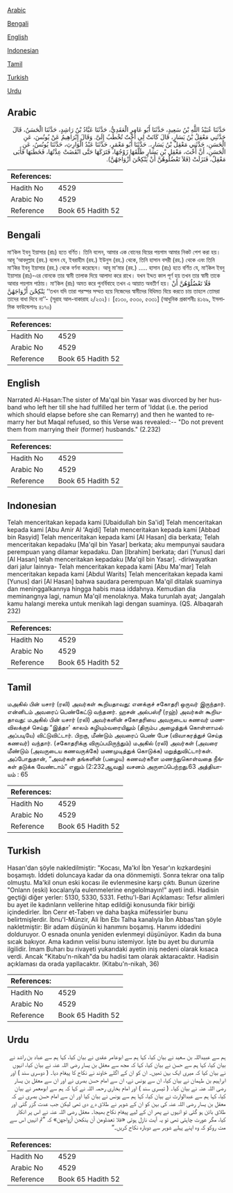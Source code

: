 [Arabic](#arabic)

[Bengali](#bengali)

[English](#english)

[Indonesian](#indonesian)

[Tamil](#tamil)

[Turkish](#turkish)

[Urdu](#urdu)

## Arabic


<div dir="rtl" lang="ar" style={{fontSize:'larger',backgroundColor:'#f8f9fa',padding:20}}>
حَدَّثَنَا عُبَيْدُ اللَّهِ بْنُ سَعِيدٍ، حَدَّثَنَا أَبُو عَامِرٍ الْعَقَدِيُّ، حَدَّثَنَا عَبَّادُ بْنُ رَاشِدٍ، حَدَّثَنَا الْحَسَنُ، قَالَ حَدَّثَنِي مَعْقِلُ بْنُ يَسَارٍ، قَالَ كَانَتْ لِي أُخْتٌ تُخْطَبُ إِلَىَّ‏.‏ وَقَالَ إِبْرَاهِيمُ عَنْ يُونُسَ، عَنِ الْحَسَنِ، حَدَّثَنِي مَعْقِلُ بْنُ يَسَارٍ،‏.‏ حَدَّثَنَا أَبُو مَعْمَرٍ، حَدَّثَنَا عَبْدُ الْوَارِثِ، حَدَّثَنَا يُونُسُ، عَنِ الْحَسَنِ، أَنَّ أُخْتَ، مَعْقِلِ بْنِ يَسَارٍ طَلَّقَهَا زَوْجُهَا، فَتَرَكَهَا حَتَّى انْقَضَتْ عِدَّتُهَا، فَخَطَبَهَا فَأَبَى مَعْقِلٌ، فَنَزَلَتْ ‏(‏فَلاَ تَعْضُلُوهُنَّ أَنْ يَنْكِحْنَ أَزْوَاجَهُنَّ‏)‏‏.‏
</div>
<div style={{backgroundColor:'#f8f9fa',padding:20, marginBottom: 10}}><table> <thead> <tr> <th>References:</th> <th></th> </tr> </thead> <tbody><tr><td>Hadith No</td><td>4529</td></tr><tr><td>Arabic No</td><td>4529</td></tr><tr><td>Reference</td><td>Book 65 Hadith 52</td></tr></tbody></table></div>

## Bengali


<div dir="ltr" lang="bn" style={{fontSize:'larger',backgroundColor:'#f8f9fa',padding:20}}>
মা‘কিল ইবনু ইয়াসার (রাঃ) হতে বর্ণিত। তিনি বলেন, আমার এক বোনের বিয়ের পয়গাম আমার নিকট পেশ করা হয়। আবূ ‘আবদুল্লাহ (রহ.) বলেন যে, ইবরাহীম (রহ.) ইউনুস (রহ.) থেকে, তিনি হাসান বসরী (রহ.) থেকে এবং তিনি মা‘কির ইবনু ইয়াসার (রহ.) থেকে বর্ণনা করেছেন। আবূ মা‘মার (রহ.) ..... হাসান (রাঃ) হতে বর্ণিত যে, মা‘কিল ইবনু ইয়াসার (রাঃ)-এর বোনকে তার স্বামী তালাক দিয়ে আলাদা করে রাখে। যখন ইদ্দত কাল পূর্ণ হয় তখন তার স্বামী তাকে আবার পয়গাম পাঠায়। মা‘কিল (রাঃ) অমত করে পুনর্বিবাহে তখন এ আয়াত অবতীর্ণ হয়। فَلَا تَعْضُلُوْهُنَّ أَنْ يَنْكِحْنَ أَزْوَاجَهُنَّ ‘‘তখন যদি তারা পরস্পর সম্মত হয়ে নিজেদের স্বামীদের বিধিমত বিয়ে করতে চায় তাহলে তোমরা তাদের বাধা দিবে না’’- (সূরাহ আল-বাকারাহ ২/২৩২)। [৫১৩০, ৫৩৩০, ৫৩৩১] (আধুনিক প্রকাশনীঃ ৪১৬৯, ইসলামিক ফাউন্ডেশনঃ ৪১৭০)
</div>
<div style={{backgroundColor:'#f8f9fa',padding:20, marginBottom: 10}}><table> <thead> <tr> <th>References:</th> <th></th> </tr> </thead> <tbody><tr><td>Hadith No</td><td>4529</td></tr><tr><td>Arabic No</td><td>4529</td></tr><tr><td>Reference</td><td>Book 65 Hadith 52</td></tr></tbody></table></div>

## English


<div dir="ltr" lang="en" style={{fontSize:'larger',backgroundColor:'#f8f9fa',padding:20}}>
Narrated Al-Hasan:The sister of Ma'qal bin Yasar was divorced by her husband who left her till she had fulfilled her term of 'Iddat (i.e. the period which should elapse before she can Remarry) and then he wanted to remarry her but Maqal refused, so this Verse was revealed:-- "Do not prevent them from marrying their (former) husbands." (2.232)
</div>
<div style={{backgroundColor:'#f8f9fa',padding:20, marginBottom: 10}}><table> <thead> <tr> <th>References:</th> <th></th> </tr> </thead> <tbody><tr><td>Hadith No</td><td>4529</td></tr><tr><td>Arabic No</td><td>4529</td></tr><tr><td>Reference</td><td>Book 65 Hadith 52</td></tr></tbody></table></div>

## Indonesian


<div dir="ltr" lang="id" style={{fontSize:'larger',backgroundColor:'#f8f9fa',padding:20}}>
Telah menceritakan kepada kami [Ubaidullah bin Sa'id] Telah menceritakan kepada kami [Abu Amir Al 'Aqidi] Telah menceritakan kepada kami [Abbad bin Rasyid] Telah menceritakan kepada kami [Al Hasan] dia berkata; Telah menceritakan kepadaku [Ma'qil bin Yasar] berkata; aku mempunyai saudara perempuan yang dilamar kepadaku. Dan [Ibrahim] berkata; dari [Yunus] dari [Al Hasan] telah menceritakan kepadaku [Ma'qil bin Yasar]. -diriwayatkan dari jalur lainnya- Telah menceritakan kepada kami [Abu Ma'mar] Telah menceritakan kepada kami [Abdul Warits] Telah menceritakan kepada kami [Yunus] dari [Al Hasan] bahwa saudara perempuan Ma'qil ditalak suaminya dan meninggalkannya hingga habis masa iddahnya. Kemudian dia meminangnya lagi, namun Ma'qil menolaknya. Maka turunlah ayat; Jangalah kamu halangi mereka untuk menikah lagi dengan suaminya. (QS. Albaqarah 232)
</div>
<div style={{backgroundColor:'#f8f9fa',padding:20, marginBottom: 10}}><table> <thead> <tr> <th>References:</th> <th></th> </tr> </thead> <tbody><tr><td>Hadith No</td><td>4529</td></tr><tr><td>Arabic No</td><td>4529</td></tr><tr><td>Reference</td><td>Book 65 Hadith 52</td></tr></tbody></table></div>

## Tamil


<div dir="ltr" lang="ta" style={{fontSize:'larger',backgroundColor:'#f8f9fa',padding:20}}>
மஅகில் பின் யசார் (ரலி) அவர்கள் கூறியதாவது: எனக்குச் சகோதரி ஒருவர் இருந்தார். என்னிடம் அவரைப் பெண்கேட்டு வந்தனர். ஹசன் அல்பஸ்ரீ (ரஹ்) அவர்கள் கூறியதாவது: மஅகில் பின் யசார் (ரலி) அவர்களின் சகோதரியை அவருடைய கணவர் மணவிலக்குச் செய்து “இத்தா' காலம் கழியும்வரையிலும் (திரும்ப அழைத்துக் கொள்ளாமல் அப்படியே) விட்டுவிட்டார். பிறகு, மீண்டும் அவரைப் பெண் பேச (விவாகரத்துச் செய்த கணவர்) வந்தார். (சகோதரிக்கு விருப்பமிருந்தும்) மஅகில் (ரலி) அவர்கள் (அவரை மீண்டும் (அவருடைய கணவருக்கே) மணமுடித்துக் கொடுக்க) மறுத்துவிட்டார்கள். அப்போதுதான், “அவர்கள் தங்களின் (பழைய) கணவர்களை மணந்துகொள்வதை நீங்கள் தடுக்க வேண்டாம்” எனும் (2:232ஆவது) வசனம் அருளப்பெற்றது.63 அத்தியாயம் : 65
</div>
<div style={{backgroundColor:'#f8f9fa',padding:20, marginBottom: 10}}><table> <thead> <tr> <th>References:</th> <th></th> </tr> </thead> <tbody><tr><td>Hadith No</td><td>4529</td></tr><tr><td>Arabic No</td><td>4529</td></tr><tr><td>Reference</td><td>Book 65 Hadith 52</td></tr></tbody></table></div>

## Turkish


<div dir="ltr" lang="tr" style={{fontSize:'larger',backgroundColor:'#f8f9fa',padding:20}}>
Hasan'dan şöyle nakledilmiştir: "Kocası, Ma'kıl İbn Yesar'ın kızkardeşini boşamıştı. İddeti doluncaya kadar da ona dönmemişti. Sonra tekrar ona talip olmuştu. Ma'kil onun eski kocası ile evlenmesine karşı çıktı. Bunun üzerine "Onlann (eski) kocalanyla eulenmelerine engelolmayın!" ayeti indi. Hadisin geçtiği diğer yerler: 5130, 5330, 5331. Fethu'l-Bari Açıklaması: Tefsır alimleri bu ayet ile kadınların velilerine hitap edildiği konusunda fikir birliği içindedirler. İbn Cerır et-Taberı ve daha başka müfessirler bunu belirtmişlerdir. İbnu'I-Münzir, Ali İbn Ebı Talha kanalıyla İbn Abbas'tan şöyle nakletmiştir: Bir adam düşünün ki hanımını boşamış. Hanımı iddedini dolduruyor. O esnada onunla yeniden evlenmeyi düşünüyor. Kadın da buna sıcak bakıyor. Ama kadının velisi bunu istemiyor. İşte bu ayet bu durumla ilgilidir. İmam Buharı bu rivayeti yukarıdaki ayetin iniş nedeni olarak kısaca verdi. Ancak "Kitabu'n-nikah"da bu hadisi tam olarak aktaracaktır. Hadisin açıklaması da orada yapllacaktır. (Kitabu'n-nikah, 36)
</div>
<div style={{backgroundColor:'#f8f9fa',padding:20, marginBottom: 10}}><table> <thead> <tr> <th>References:</th> <th></th> </tr> </thead> <tbody><tr><td>Hadith No</td><td>4529</td></tr><tr><td>Arabic No</td><td>4529</td></tr><tr><td>Reference</td><td>Book 65 Hadith 52</td></tr></tbody></table></div>

## Urdu


<div dir="rtl" lang="ur" style={{fontSize:'larger',backgroundColor:'#f8f9fa',padding:20}}>
ہم سے عبیداللہ بن سعید نے بیان کیا، کہا ہم سے ابوعامر عقدی نے بیان کیا، کہا ہم سے عباد بن راشد نے بیان کیا، کہا ہم سے حسن نے بیان کیا، کہا کہ مجھ سے معقل بن یسار رضی اللہ عنہ نے بیان کیا، انہوں نے بیان کیا کہ میری ایک بہن تھیں۔ ان کو ان کے اگلے خاوند نے نکاح کا پیغام دیا۔ ( دوسری سند ) اور ابراہیم بن طہمان نے بیان کیا، ان سے یونس نے، ان سے امام حسن بصری نے اور ان سے معقل بن یسار رضی اللہ عنہ نے بیان کیا۔ ( تیسری سند ) اور امام بخاری رحمہ اللہ نے کہا کہ ہم سے ابومعمر نے بیان کیا، کہا ہم سے عبدالوارث نے بیان کیا، کہا ہم سے یونس نے بیان کیا اور ان سے امام حسن بصری نے کہ معقل بن یسار رضی اللہ عنہ کی بہن کو ان کے شوہر نے طلاق دے دی تھی لیکن جب عدت گزر گئی اور طلاق بائن ہو گئی تو انہوں نے پھر ان کے لیے پیغام نکاح بھیجا۔ معقل رضی اللہ عنہ نے اس پر انکار کیا، مگر عورت چاہتی تھی تو یہ آیت نازل ہوئی «فلا تعضلوهن أن ينكحن أزواجهن‏» کہ ”تم انہیں اس سے مت روکو کہ وہ اپنے پہلے شوہر سے دوبارہ نکاح کریں۔“
</div>
<div style={{backgroundColor:'#f8f9fa',padding:20, marginBottom: 10}}><table> <thead> <tr> <th>References:</th> <th></th> </tr> </thead> <tbody><tr><td>Hadith No</td><td>4529</td></tr><tr><td>Arabic No</td><td>4529</td></tr><tr><td>Reference</td><td>Book 65 Hadith 52</td></tr></tbody></table></div>